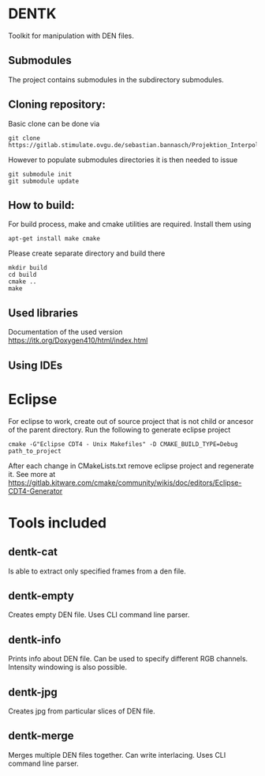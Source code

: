 # DENTK
Toolkit for manipulation with DEN files.

## Submodules
The project contains submodules in the subdirectory submodules. 

## Cloning repository:
Basic clone can be done via
```
git clone https://gitlab.stimulate.ovgu.de/sebastian.bannasch/Projektion_Interpolation.git
```
However to populate submodules directories it is then needed to issue
```
git submodule init
git submodule update
```

## How to build:
For build process, make and cmake utilities are required. Install them using
```
apt-get install make cmake
```


Please create separate directory and build there
```
mkdir build
cd build
cmake ..
make
```

## Used libraries
Documentation of the used version
https://itk.org/Doxygen410/html/index.html

## Using IDEs

# Eclipse
For eclipse to work, create out of source project that is not child or ancesor of the parent directory.
Run the following to generate eclipse project
```
cmake -G"Eclipse CDT4 - Unix Makefiles" -D CMAKE_BUILD_TYPE=Debug path_to_project
```
After each change in CMakeLists.txt remove eclipse project and regenerate it.
See more at https://gitlab.kitware.com/cmake/community/wikis/doc/editors/Eclipse-CDT4-Generator

# Tools included

## dentk-cat 
Is able to extract only specified frames from a den file.

## dentk-empty
Creates empty DEN file. Uses CLI command line parser.

## dentk-info
Prints info about DEN file. Can be used to specify different RGB channels. Intensity windowing is also possible.

## dentk-jpg
Creates jpg from particular slices of DEN file.

## dentk-merge
Merges multiple DEN files together. Can write interlacing. Uses CLI command line parser.
